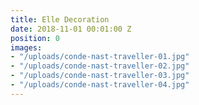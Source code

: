 ```yaml
---
title: Elle Decoration
date: 2018-11-01 00:01:00 Z
position: 0
images:
- "/uploads/conde-nast-traveller-01.jpg"
- "/uploads/conde-nast-traveller-02.jpg"
- "/uploads/conde-nast-traveller-03.jpg"
- "/uploads/conde-nast-traveller-04.jpg"
---
```


